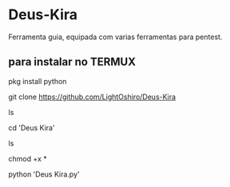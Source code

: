 # Deus-Kira
Ferramenta guia, equipada com varias ferramentas para pentest.

para instalar no TERMUX
-----------------------------------------------------------------
pkg install python

git clone https://github.com/LightOshiro/Deus-Kira

ls

cd 'Deus Kira'

ls

chmod +x *

python 'Deus Kira.py'
